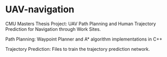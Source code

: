 # UAV-navigation
CMU Masters Thesis Project: UAV Path Planning and Human Trajectory Prediction for Navigation through Work Sites.

Path Planning: Waypoint Planner and A* algorithm implementations in C++

Trajectory Prediction: Files to train the trajectory prediction network. 
